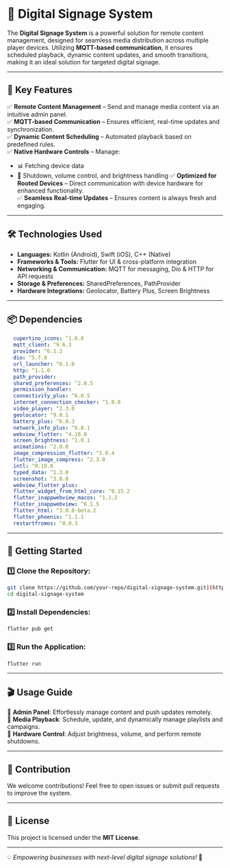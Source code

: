 # 🚀 Digital Signage System

The **Digital Signage System** is a powerful solution for remote content management, designed for seamless media distribution across multiple player devices. Utilizing **MQTT-based communication**, it ensures scheduled playback, dynamic content updates, and smooth transitions, making it an ideal solution for targeted digital signage.

---

## 🎯 Key Features

✅ **Remote Content Management** – Send and manage media content via an intuitive admin panel.  
✅ **MQTT-based Communication** – Ensures efficient, real-time updates and synchronization.  
✅ **Dynamic Content Scheduling** – Automated playback based on predefined rules.  
✅ **Native Hardware Controls** – Manage:
   - 📊 Fetching device data
   - 🔄 Shutdown, volume control, and brightness handling
✅ **Optimized for Rooted Devices** – Direct communication with device hardware for enhanced functionality.  
✅ **Seamless Real-time Updates** – Ensures content is always fresh and engaging.

---

## 🛠️ Technologies Used

- **Languages:** Kotlin (Android), Swift (iOS), C++ (Native)
- **Frameworks & Tools:** Flutter for UI & cross-platform integration
- **Networking & Communication:** MQTT for messaging, Dio & HTTP for API requests
- **Storage & Preferences:** SharedPreferences, PathProvider
- **Hardware Integrations:** Geolocator, Battery Plus, Screen Brightness

---

## 📦 Dependencies

```yaml
  cupertino_icons: ^1.0.8
  mqtt_client: ^9.6.3
  provider: ^6.1.2
  dio: ^5.7.0
  url_launcher: ^6.1.0
  http: ^1.1.0
  path_provider:
  shared_preferences: ^2.0.5
  permission_handler:
  connectivity_plus: ^6.0.5
  internet_connection_checker: ^1.0.0
  video_player: ^2.3.0
  geolocator: ^9.0.1
  battery_plus: ^6.0.3
  network_info_plus: ^6.0.1
  webview_flutter: ^4.10.0
  screen_brightness: ^1.0.1
  animations: ^2.0.0
  image_compression_flutter: ^1.0.4
  flutter_image_compress: ^2.3.0
  intl: ^0.19.0
  typed_data: ^1.3.0
  screenshot: ^3.0.0
  webview_flutter_plus:
  flutter_widget_from_html_core: ^0.15.2
  flutter_inappwebview_macos: ^1.1.2
  flutter_inappwebview: ^6.1.5
  flutter_html: ^3.0.0-beta.2
  flutter_phoenix: ^1.1.1
  restartfromos: ^0.0.3
```

---

## 🚀 Getting Started

### 1️⃣ Clone the Repository:
```sh
git clone https://github.com/your-repo/digital-signage-system.git](https://github.com/Qasim-afzaal/Media-Player-For-Desktop)
cd digital-signage-system
```

### 2️⃣ Install Dependencies:
```sh
flutter pub get
```

### 3️⃣ Run the Application:
```sh
flutter run
```

---

## 🎬 Usage Guide

🔹 **Admin Panel**: Effortlessly manage content and push updates remotely.  
🔹 **Media Playback**: Schedule, update, and dynamically manage playlists and campaigns.  
🔹 **Hardware Control**: Adjust brightness, volume, and perform remote shutdowns.  

---

## 🤝 Contribution

We welcome contributions! Feel free to open issues or submit pull requests to improve the system.

---

## 📜 License

This project is licensed under the **MIT License**.

---

💡 *Empowering businesses with next-level digital signage solutions!* 🚀
